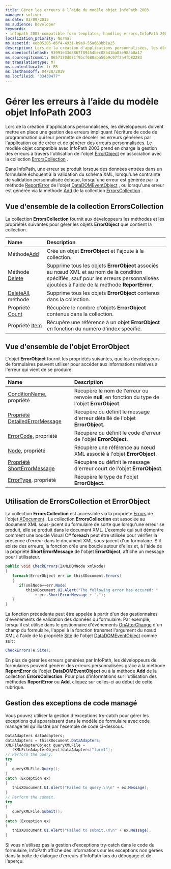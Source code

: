 ```yaml
---
title: Gérer les erreurs à l’aide du modèle objet InfoPath 2003
manager: soliver
ms.date: 03/09/2015
ms.audience: Developer
keywords:
- infopath 2003-compatible form templates, handling errors,InfoPath 2003-compatible form templates, error handling,form templates [InfoPath 2007], error handling,error handling [InfoPath 2007], InfoPath 2003-compatible form templates
localization_priority: Normal
ms.assetid: eeb05205-d6f4-4931-b9a9-55a663bb1a25
description: Lors de la création d'applications personnalisées, les développeurs doivent mettre en place une gestion des erreurs impliquant l'écriture de code de programmation qui leur permette de déceler les erreurs générées par l'application ou de créer et de générer des erreurs personnalisées. Le modèle objet compatible avec InfoPath 2003 prend en charge la gestion des erreurs à travers l'utilisation de l'objet ErrorObject en association avec la collection ErrorsCollection .
ms.openlocfilehash: 93991e33d8867f89454bec08b41ba83e98ab0a17
ms.sourcegitcommit: 8657170d071f9bcf680aba50b9c07f2a4fb82283
ms.translationtype: MT
ms.contentlocale: fr-FR
ms.lasthandoff: 04/28/2019
ms.locfileid: "33439477"
---
```

# <a name="handle-errors-using-the-infopath-2003-object-model"></a>Gérer les erreurs à l’aide du modèle objet InfoPath 2003

Lors de la création d'applications personnalisées, les développeurs doivent mettre en place une gestion des erreurs impliquant l'écriture de code de programmation qui leur permette de déceler les erreurs générées par l'application ou de créer et de générer des erreurs personnalisées. Le modèle objet compatible avec InfoPath 2003 prend en charge la gestion des erreurs à travers l'utilisation de l'objet [ErrorObject](https://msdn.microsoft.com/library/Microsoft.Office.Interop.InfoPath.SemiTrust.ErrorObject.aspx) en association avec la collection [ErrorsCollection](https://msdn.microsoft.com/library/Microsoft.Office.Interop.InfoPath.SemiTrust.ErrorsCollection.aspx) . 
  
Dans InfoPath, une erreur se produit lorsque des données entrées dans un formulaire échouent à la validation du schéma XML, lorsqu'une contrainte de validation personnalisée échoue, lorsqu'une erreur est générée par la méthode [ReportError](https://msdn.microsoft.com/library/Microsoft.Office.Interop.InfoPath.SemiTrust.DataDOMEvent.ReportError.aspx) de l'objet [DataDOMEventObject](https://msdn.microsoft.com/library/Microsoft.Office.Interop.InfoPath.SemiTrust.DataDOMEventObject.aspx) , ou lorsqu'une erreur est générée via la méthode [Add](https://msdn.microsoft.com/library/Microsoft.Office.Interop.InfoPath.SemiTrust.Errors.Add.aspx) de la collection [ErrorsCollection](https://msdn.microsoft.com/library/Microsoft.Office.Interop.InfoPath.SemiTrust.ErrorsCollection.aspx) . 
  
## <a name="overview-of-the-errorscollection-collection"></a>Vue d'ensemble de la collection ErrorsCollection

La collection **ErrorsCollection** fournit aux développeurs les méthodes et les propriétés suivantes pour gérer les objets **ErrorObject** que contient la collection. 
  
|**Name**|**Description**|
|:-----|:-----|
|Méthode[Add](https://msdn.microsoft.com/library/Microsoft.Office.Interop.InfoPath.SemiTrust.Errors.Add.aspx)  <br/> |Crée un objet **ErrorObject** et l'ajoute à la collection.  <br/> |
|Méthode [Delete](https://msdn.microsoft.com/library/Microsoft.Office.Interop.InfoPath.SemiTrust.Errors.Delete.aspx)  <br/> |Supprime tous les objets **ErrorObject** associés au nœud XML et au nom de la condition spécifiés, sauf pour les erreurs personnalisées ajoutées à l'aide de la méthode **ReportError**.  <br/> |
|[DeleteAll,](https://msdn.microsoft.com/library/Microsoft.Office.Interop.InfoPath.SemiTrust.Errors.DeleteAll.aspx) méthode  <br/> |Supprime tous les objets **ErrorObject** contenus dans la collection.  <br/> |
|Propriété [Count](https://msdn.microsoft.com/library/Microsoft.Office.Interop.InfoPath.SemiTrust.Errors.Count.aspx)  <br/> |Récupère le nombre d'objets **ErrorObject** contenus dans la collection.  <br/> |
|Propriété [Item](https://msdn.microsoft.com/library/Microsoft.Office.Interop.InfoPath.SemiTrust.Errors.Item.aspx)  <br/> |Récupère une référence à un objet **ErrorObject** en fonction du numéro d'index spécifié.  <br/> |
   
## <a name="overview-of-the-errorobject-object"></a>Vue d'ensemble de l'objet ErrorObject

L'objet **ErrorObject** fournit les propriétés suivantes, que les développeurs de formulaires peuvent utiliser pour accéder aux informations relatives à l'erreur qui vient de se produire. 
  
|**Name**|**Description**|
|:-----|:-----|
|[ConditionName,](https://msdn.microsoft.com/library/Microsoft.Office.Interop.InfoPath.SemiTrust.Error.ConditionName.aspx) propriété  <br/> |Récupère le nom de l'erreur ou renvoie **null**, en fonction du type de l'objet **ErrorObject**.  <br/> |
|[Propriété DetailedErrorMessage](https://msdn.microsoft.com/library/Microsoft.Office.Interop.InfoPath.SemiTrust.Error.DetailedErrorMessage.aspx)  <br/> |Récupère ou définit le message d'erreur détaillé de l'objet **ErrorObject**.  <br/> |
|[ErrorCode,](https://msdn.microsoft.com/library/Microsoft.Office.Interop.InfoPath.SemiTrust.Error.ErrorCode.aspx) propriété  <br/> |Récupère ou définit le code d'erreur de l'objet **ErrorObject**.  <br/> |
|[Node,](https://msdn.microsoft.com/library/Microsoft.Office.Interop.InfoPath.SemiTrust.Error.Node.aspx) propriété  <br/> |Récupère une référence au nœud XML associé à l'objet **ErrorObject**.  <br/> |
|[Propriété ShortErrorMessage](https://msdn.microsoft.com/library/Microsoft.Office.Interop.InfoPath.SemiTrust.Error.ShortErrorMessage.aspx)  <br/> |Récupère ou définit le message d'erreur court de l'objet **ErrorObject**.  <br/> |
|[ErrorType,](https://msdn.microsoft.com/library/Microsoft.Office.Interop.InfoPath.SemiTrust.Error.ErrorType.aspx) propriété  <br/> |Récupère le type de l'objet **ErrorObject**.  <br/> |
   
## <a name="using-the-errorscollection-and-errorobject"></a>Utilisation de ErrorsCollection et ErrorObject

La collection **ErrorsCollection** est accessible via la propriété [Errors](https://msdn.microsoft.com/library/Microsoft.Office.Interop.InfoPath.SemiTrust._XDocument.Errors.aspx) de l'objet [XDocument](https://msdn.microsoft.com/library/Microsoft.Office.Interop.InfoPath.SemiTrust.XDocument.aspx) . La collection **ErrorsCollection** est associée au document XML sous-jacent du formulaire de sorte que lorsqu'une erreur se produit, elle se produit dans le document XML. L'exemple qui suit démontre comment une boucle Visual C# **foreach** peut être utilisée pour vérifier la présence d'erreur dans le document XML sous-jacent d'un formulaire. S'il existe des erreurs, la fonction crée une boucle autour d'elles et, à l'aide de la propriété **ShortErrorMessage** de l'objet **ErrorObject**, affiche un message pour l'utilisateur. 
  
```cs
public void CheckErrors(IXMLDOMNode xmlNode)
{
   foreach(ErrorObject err in thisXDocument.Errors)
   {
      if(xmlNode==err.Node)
         thisXDocument.UI.Alert("The following error has occured: "
             + err.ShortErrorMessage + ".");
   }
}
```

La fonction précédente peut être appelée à partir d'un des gestionnaires d'événements de validation des données du formulaire. Par exemple, lorsqu'il est utilisé dans le gestionnaire d'événements [OnAfterChange](https://msdn.microsoft.com/library/Microsoft.Office.Interop.InfoPath.SemiTrust._DataDOMEventSink_Event.OnAfterChange.aspx) d'un champ du formulaire, l'appel à la fonction transmet l'argument du nœud XML à l'aide de la propriété [Site](https://msdn.microsoft.com/library/Microsoft.Office.Interop.InfoPath.SemiTrust.DataDOMEvent.Site.aspx) de l'objet [DataDOMEventObject](https://msdn.microsoft.com/library/Microsoft.Office.Interop.InfoPath.SemiTrust.DataDOMEventObject.aspx) comme suit : 
  
```cs
CheckErrors(e.Site);
```

En plus de gérer les erreurs générées par InfoPath, les développeurs de formulaires peuvent générer des erreurs personnalisées grâce à la méthode **ReportError** de l'objet **DataDOMEventObject** ou à la méthode **Add** de la collection **ErrorsCollection**. Pour plus d'informations sur l'utilisation des méthodes **ReportError** ou **Add**, cliquez sur celles-ci au début de cette rubrique. 
  
## <a name="handling-managed-code-exceptions"></a>Gestion des exceptions de code managé

Vous pouvez utiliser la gestion d'exceptions try-catch pour gérer les exceptions qui apparaissent dans le modèle de formulaire avec code managé tel qu'illustré par l'exemple de code ci-dessous.
  
```cs
DataAdapters dataAdapters;
dataAdapters = thisXDocument.DataAdapters; 
XMLFileAdapterObject queryXMLFile = 
   (XMLFileAdapterObject)dataAdapters["form1"];
// Perform the query.
try
{
   queryXMLFile.Query();
}
catch (Exception ex)
{
   thisXDocument.UI.Alert("Failed to query.\n\n" + ex.Message);
}
// Perform the submit.
try
{
   queryXMLFile.Submit();
}
catch (Exception ex)
{
   thisXDocument.UI.Alert("Failed to submit.\n\n" + ex.Message);
}
```

Si vous n'utilisez pas la gestion d'exceptions try-catch dans le code du formulaire, InfoPath affiche des informations sur les exceptions non gérées dans la boîte de dialogue d'erreurs d'InfoPath lors du débogage et de l'aperçu. 
  

